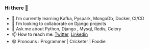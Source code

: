 ### Hi there 👋

- 🌱 I’m currently learning Kafka, Pyspark,  MongoDb, Docker, CI/CD
- 👯 I’m looking to collaborate on Django projects
- 💬 Ask me about  Python, Django , Mysql, Redis, Celery
- 📫 How to reach me: [Twitter](https://twitter.com/pavankomarin), [Linkedin](https://www.linkedin.com/in/pavankomarina/)
- 😄 Pronouns : Programmer | Cricketer | Foodie
